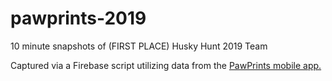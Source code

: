 # pawprints-2019

10 minute snapshots of (FIRST PLACE) Husky Hunt 2019 Team

Captured via a Firebase script utilizing data from the [PawPrints mobile app.](https://github.com/daniel-goldstein/pawprints-mobile)
